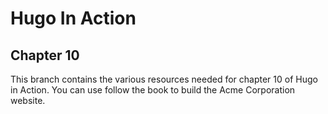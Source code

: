 Hugo In Action
===============

Chapter 10
----------

This branch contains the various resources needed for chapter 10 of Hugo in Action. You can use follow the book to build the Acme Corporation website.
